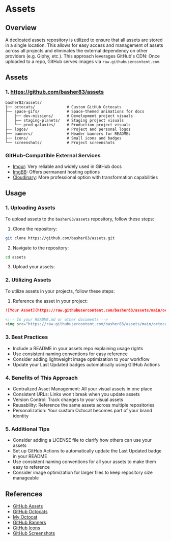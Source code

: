 # Assets

## Overview

A dedicated assets repository is utilized to ensure that all assets are stored in a single location. This allows for easy access and management of assets across all projects and eliminates the external dependency on other providers (e.g. Giphy, etc.). This approach leverages GitHub's CDN: Once uploaded to a repo, GitHub serves images via `raw.githubusercontent.com`.

## Assets

### 1. https://github.com/basher83/assets

```plaintext
basher83/assets/
├── octocats/              # Custom GitHub Octocats
├── space-gifs/            # Space-themed animations for docs
│   ├── dev-missions/      # Development project visuals
│   ├── staging-planets/   # Staging project visuals
│   └── prod-galaxies/     # Production project visuals
├── logos/                 # Project and personal logos
├── banners/               # Header banners for READMEs
├── icons/                 # Small icons and badges
└── screenshots/           # Project screenshots
```

### GitHub-Compatible External Services

- [Imgur](https://imgur.com/): Very reliable and widely used in GitHub docs
- [ImgBB](https://imgbb.com/): Offers permanent hosting options
- [Cloudinary](https://cloudinary.com/): More professional option with transformation capabilities

## Usage

### 1. Uploading Assets

To upload assets to the `basher83/assets` repository, follow these steps:

1. Clone the repository:

```bash
git clone https://github.com/basher83/assets.git
```

2. Navigate to the repository:

```bash
cd assets
```

3. Upload your assets:

### 2. Utilizing Assets

To utilize assets in your projects, follow these steps:

1. Reference the asset in your project:

```markdown
![Your Asset](https://raw.githubusercontent.com/basher83/assets/main/octocats/your-octocat.png)
```

```markdown
<!-- In your README.md or other documents -->
<img src="https://raw.githubusercontent.com/basher83/assets/main/octocats/main-profile-octocat.png" width="200" alt="My Custom Octocat">
```

### 3. Best Practices

- Include a README in your assets repo explaining usage rights
- Use consistent naming conventions for easy reference
- Consider adding lightweight image optimization to your workflow
- Update your Last Updated badges automatically using GitHub Actions

### 4. Benefits of This Approach

- Centralized Asset Management: All your visual assets in one place
- Consistent URLs: Links won't break when you update assets
- Version Control: Track changes to your visual assets
- Reusability: Reference the same assets across multiple repositories
- Personalization: Your custom Octocat becomes part of your brand identity

### 5. Additional Tips

- Consider adding a LICENSE file to clarify how others can use your assets
- Set up GitHub Actions to automatically update the Last Updated badge in your README
- Use consistent naming conventions for all your assets to make them easy to reference
- Consider image optimization for larger files to keep repository size manageable

## References

- [GitHub Assets](https://docs.github.com/en/assets)
- [GitHub Octocats](https://octodex.github.com/)
- [My Octocat](https://myoctocat.com/)
- [GitHub Banners](https://github.com/logos)
- [GitHub Icons](https://github.com/logos)
- [GitHub Screenshots](https://github.com/logos)
